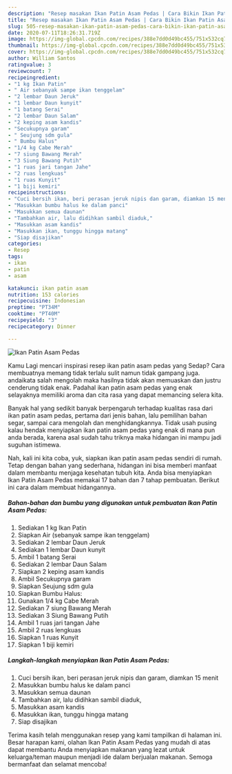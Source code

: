 ```yaml
---
description: "Resep masakan Ikan Patin Asam Pedas | Cara Bikin Ikan Patin Asam Pedas Yang Bisa Manjain Lidah"
title: "Resep masakan Ikan Patin Asam Pedas | Cara Bikin Ikan Patin Asam Pedas Yang Bisa Manjain Lidah"
slug: 505-resep-masakan-ikan-patin-asam-pedas-cara-bikin-ikan-patin-asam-pedas-yang-bisa-manjain-lidah
date: 2020-07-11T18:26:31.719Z
image: https://img-global.cpcdn.com/recipes/388e7dd0d49bc455/751x532cq70/ikan-patin-asam-pedas-foto-resep-utama.jpg
thumbnail: https://img-global.cpcdn.com/recipes/388e7dd0d49bc455/751x532cq70/ikan-patin-asam-pedas-foto-resep-utama.jpg
cover: https://img-global.cpcdn.com/recipes/388e7dd0d49bc455/751x532cq70/ikan-patin-asam-pedas-foto-resep-utama.jpg
author: William Santos
ratingvalue: 3
reviewcount: 7
recipeingredient:
- "1 kg Ikan Patin"
- " Air sebanyak sampe ikan tenggelam"
- "2 lembar Daun Jeruk"
- "1 lembar Daun kunyit"
- "1 batang Serai"
- "2 lembar Daun Salam"
- "2 keping asam kandis"
- "Secukupnya garam"
- " Seujung sdm gula"
- " Bumbu Halus"
- "1/4 kg Cabe Merah"
- "7 siung Bawang Merah"
- "3 Siung Bawang Putih"
- "1 ruas jari tangan Jahe"
- "2 ruas lengkuas"
- "1 ruas Kunyit"
- "1 biji kemiri"
recipeinstructions:
- "Cuci bersih ikan, beri perasan jeruk nipis dan garam, diamkan 15 menit"
- "Masukkan bumbu halus ke dalam panci"
- "Masukkan semua daunan"
- "Tambahkan air, lalu didihkan sambil diaduk,"
- "Masukkan asam kandis"
- "Masukkan ikan, tunggu hingga matang"
- "Siap disajikan"
categories:
- Resep
tags:
- ikan
- patin
- asam

katakunci: ikan patin asam 
nutrition: 153 calories
recipecuisine: Indonesian
preptime: "PT34M"
cooktime: "PT40M"
recipeyield: "3"
recipecategory: Dinner

---
```



![Ikan Patin Asam Pedas](https://img-global.cpcdn.com/recipes/388e7dd0d49bc455/751x532cq70/ikan-patin-asam-pedas-foto-resep-utama.jpg)

Kamu Lagi mencari inspirasi resep ikan patin asam pedas yang Sedap? Cara membuatnya memang tidak terlalu sulit namun tidak gampang juga. andaikata salah mengolah maka hasilnya tidak akan memuaskan dan justru cenderung tidak enak. Padahal ikan patin asam pedas yang enak selayaknya memiliki aroma dan cita rasa yang dapat memancing selera kita.

Banyak hal yang sedikit banyak berpengaruh terhadap kualitas rasa dari ikan patin asam pedas, pertama dari jenis bahan, lalu pemilihan bahan segar, sampai cara mengolah dan menghidangkannya. Tidak usah pusing kalau hendak menyiapkan ikan patin asam pedas yang enak di mana pun anda berada, karena asal sudah tahu triknya maka hidangan ini mampu jadi suguhan istimewa.




Nah, kali ini kita coba, yuk, siapkan ikan patin asam pedas sendiri di rumah. Tetap dengan bahan yang sederhana, hidangan ini bisa memberi manfaat dalam membantu menjaga kesehatan tubuh kita. Anda bisa menyiapkan Ikan Patin Asam Pedas memakai 17 bahan dan 7 tahap pembuatan. Berikut ini cara dalam membuat hidangannya.

<!--inarticleads1-->

##### Bahan-bahan dan bumbu yang digunakan untuk pembuatan Ikan Patin Asam Pedas:

1. Sediakan 1 kg Ikan Patin
1. Siapkan  Air (sebanyak sampe ikan tenggelam)
1. Sediakan 2 lembar Daun Jeruk
1. Sediakan 1 lembar Daun kunyit
1. Ambil 1 batang Serai
1. Sediakan 2 lembar Daun Salam
1. Siapkan 2 keping asam kandis
1. Ambil Secukupnya garam
1. Siapkan  Seujung sdm gula
1. Siapkan  Bumbu Halus:
1. Gunakan 1/4 kg Cabe Merah
1. Sediakan 7 siung Bawang Merah
1. Sediakan 3 Siung Bawang Putih
1. Ambil 1 ruas jari tangan Jahe
1. Ambil 2 ruas lengkuas
1. Siapkan 1 ruas Kunyit
1. Siapkan 1 biji kemiri




<!--inarticleads2-->

##### Langkah-langkah menyiapkan Ikan Patin Asam Pedas:

1. Cuci bersih ikan, beri perasan jeruk nipis dan garam, diamkan 15 menit
1. Masukkan bumbu halus ke dalam panci
1. Masukkan semua daunan
1. Tambahkan air, lalu didihkan sambil diaduk,
1. Masukkan asam kandis
1. Masukkan ikan, tunggu hingga matang
1. Siap disajikan




Terima kasih telah menggunakan resep yang kami tampilkan di halaman ini. Besar harapan kami, olahan Ikan Patin Asam Pedas yang mudah di atas dapat membantu Anda menyiapkan makanan yang lezat untuk keluarga/teman maupun menjadi ide dalam berjualan makanan. Semoga bermanfaat dan selamat mencoba!
